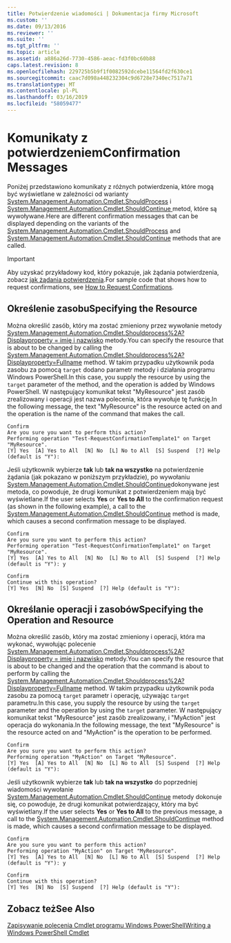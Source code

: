 ```yaml
---
title: Potwierdzenie wiadomości | Dokumentacja firmy Microsoft
ms.custom: ''
ms.date: 09/13/2016
ms.reviewer: ''
ms.suite: ''
ms.tgt_pltfrm: ''
ms.topic: article
ms.assetid: a886a26d-7730-4586-aeac-fd3f0bc60b88
caps.latest.revision: 8
ms.openlocfilehash: 229725b5b9f1f0082592dcebe11564fd2f630ce1
ms.sourcegitcommit: caac7d098a448232304c9d6728e7340ec7517a71
ms.translationtype: MT
ms.contentlocale: pl-PL
ms.lasthandoff: 03/16/2019
ms.locfileid: "58059477"
---
```

# <a name="confirmation-messages"></a><span data-ttu-id="af74e-102">Komunikaty z potwierdzeniem</span><span class="sxs-lookup"><span data-stu-id="af74e-102">Confirmation Messages</span></span>

<span data-ttu-id="af74e-103">Poniżej przedstawiono komunikaty z różnych potwierdzenia, które mogą być wyświetlane w zależności od warianty [System.Management.Automation.Cmdlet.ShouldProcess](/dotnet/api/System.Management.Automation.Cmdlet.ShouldProcess) i [System.Management.Automation.Cmdlet.ShouldContinue ](/dotnet/api/System.Management.Automation.Cmdlet.ShouldContinue) metod, które są wywoływane.</span><span class="sxs-lookup"><span data-stu-id="af74e-103">Here are different confirmation messages that can be displayed depending on the variants of the [System.Management.Automation.Cmdlet.ShouldProcess](/dotnet/api/System.Management.Automation.Cmdlet.ShouldProcess) and [System.Management.Automation.Cmdlet.ShouldContinue](/dotnet/api/System.Management.Automation.Cmdlet.ShouldContinue) methods that are called.</span></span>

> [!IMPORTANT]
> <span data-ttu-id="af74e-104">Aby uzyskać przykładowy kod, który pokazuje, jak żądania potwierdzenia, zobacz [jak żądania potwierdzenia](./how-to-request-confirmations.md).</span><span class="sxs-lookup"><span data-stu-id="af74e-104">For sample code that shows how to request confirmations, see [How to Request Confirmations](./how-to-request-confirmations.md).</span></span>

## <a name="specifying-the-resource"></a><span data-ttu-id="af74e-105">Określenie zasobu</span><span class="sxs-lookup"><span data-stu-id="af74e-105">Specifying the Resource</span></span>

<span data-ttu-id="af74e-106">Można określić zasób, który ma zostać zmieniony przez wywołanie metody [System.Management.Automation.Cmdlet.Shouldprocess%2A? Displayproperty = imię i nazwisko](/dotnet/api/System.Management.Automation.Cmdlet.ShouldProcess?view=powershellsdk-1.1.0) metody.</span><span class="sxs-lookup"><span data-stu-id="af74e-106">You can specify the resource that is about to be changed by calling the [System.Management.Automation.Cmdlet.Shouldprocess%2A?Displayproperty=Fullname](/dotnet/api/System.Management.Automation.Cmdlet.ShouldProcess?view=powershellsdk-1.1.0) method.</span></span> <span data-ttu-id="af74e-107">W takim przypadku użytkownik poda zasobu za pomocą `target` dodano parametr metody i działania programu Windows PowerShell.</span><span class="sxs-lookup"><span data-stu-id="af74e-107">In this case, you supply the resource by using the `target` parameter of the method, and the operation is added by Windows PowerShell.</span></span> <span data-ttu-id="af74e-108">W następujący komunikat tekst "MyResource" jest zasób zrealizowany i operacji jest nazwa polecenia, która wywołuje tę funkcję.</span><span class="sxs-lookup"><span data-stu-id="af74e-108">In the following message, the text "MyResource" is the resource acted on and the operation is the name of the command that makes the call.</span></span>

```output
Confirm
Are you sure you want to perform this action?
Performing operation "Test-RequestConfirmationTemplate1" on Target "MyResource".
[Y] Yes  [A] Yes to All  [N] No  [L] No to All  [S] Suspend  [?] Help (default is "Y"):
```

<span data-ttu-id="af74e-109">Jeśli użytkownik wybierze **tak** lub **tak na wszystko** na potwierdzenie żądania (jak pokazano w poniższym przykładzie), po wywołaniu [System.Management.Automation.Cmdlet.ShouldContinue](/dotnet/api/System.Management.Automation.Cmdlet.ShouldContinue)dokonywane jest metoda, co powoduje, że drugi komunikat z potwierdzeniem mają być wyświetlane.</span><span class="sxs-lookup"><span data-stu-id="af74e-109">If the user selects **Yes** or **Yes to All** to the confirmation request (as shown in the following example), a call to the [System.Management.Automation.Cmdlet.ShouldContinue](/dotnet/api/System.Management.Automation.Cmdlet.ShouldContinue) method is made, which causes a second confirmation message to be displayed.</span></span>

```output
Confirm
Are you sure you want to perform this action?
Performing operation "Test-RequestConfirmationTemplate1" on Target "MyResource".
[Y] Yes  [A] Yes to All  [N] No  [L] No to All  [S] Suspend  [?] Help (default is "Y"): y

Confirm
Continue with this operation?
[Y] Yes  [N] No  [S] Suspend  [?] Help (default is "Y"):
```

## <a name="specifying-the-operation-and-resource"></a><span data-ttu-id="af74e-110">Określanie operacji i zasobów</span><span class="sxs-lookup"><span data-stu-id="af74e-110">Specifying the Operation and Resource</span></span>

<span data-ttu-id="af74e-111">Można określić zasób, który ma zostać zmieniony i operacji, która ma wykonać, wywołując polecenie [System.Management.Automation.Cmdlet.Shouldprocess%2A? Displayproperty = imię i nazwisko](/dotnet/api/System.Management.Automation.Cmdlet.ShouldProcess?view=powershellsdk-1.1.0) metody.</span><span class="sxs-lookup"><span data-stu-id="af74e-111">You can specify the resource that is about to be changed and the operation that the command is about to perform by calling the [System.Management.Automation.Cmdlet.Shouldprocess%2A?Displayproperty=Fullname](/dotnet/api/System.Management.Automation.Cmdlet.ShouldProcess?view=powershellsdk-1.1.0) method.</span></span> <span data-ttu-id="af74e-112">W takim przypadku użytkownik poda zasobu za pomocą `target` parametr i operację, używając `target` parametru.</span><span class="sxs-lookup"><span data-stu-id="af74e-112">In this case, you supply the resource by using the `target` parameter and the operation by using the `target` parameter.</span></span> <span data-ttu-id="af74e-113">W następujący komunikat tekst "MyResource" jest zasób zrealizowany, i "MyAction" jest operacja do wykonania.</span><span class="sxs-lookup"><span data-stu-id="af74e-113">In the following message, the text "MyResource" is the resource acted on and "MyAction" is the operation to be performed.</span></span>

```output
Confirm
Are you sure you want to perform this action?
Performing operation "MyAction" on Target "MyResource".
[Y] Yes  [A] Yes to All  [N] No  [L] No to All  [S] Suspend  [?] Help (default is "Y"):
```

<span data-ttu-id="af74e-114">Jeśli użytkownik wybierze **tak** lub **tak na wszystko** do poprzedniej wiadomości wywołanie [System.Management.Automation.Cmdlet.ShouldContinue](/dotnet/api/System.Management.Automation.Cmdlet.ShouldContinue) metody dokonuje się, co powoduje, że drugi komunikat potwierdzający, który ma być wyświetlany.</span><span class="sxs-lookup"><span data-stu-id="af74e-114">If the user selects **Yes** or **Yes to All** to the previous message, a call to the [System.Management.Automation.Cmdlet.ShouldContinue](/dotnet/api/System.Management.Automation.Cmdlet.ShouldContinue) method is made, which causes a second confirmation message to be displayed.</span></span>

```output
Confirm
Are you sure you want to perform this action?
Performing operation "MyAction" on Target "MyResource".
[Y] Yes  [A] Yes to All  [N] No  [L] No to All  [S] Suspend  [?] Help (default is "Y"): y

Confirm
Continue with this operation?
[Y] Yes  [N] No  [S] Suspend  [?] Help (default is "Y"):
```

## <a name="see-also"></a><span data-ttu-id="af74e-115">Zobacz też</span><span class="sxs-lookup"><span data-stu-id="af74e-115">See Also</span></span>

[<span data-ttu-id="af74e-116">Zapisywanie polecenia Cmdlet programu Windows PowerShell</span><span class="sxs-lookup"><span data-stu-id="af74e-116">Writing a Windows PowerShell Cmdlet</span></span>](./writing-a-windows-powershell-cmdlet.md)
